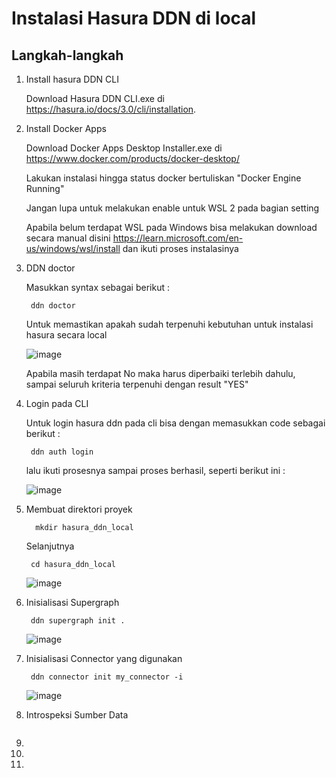 # Instalasi Hasura DDN di local


## Langkah-langkah

  1. Install hasura DDN CLI

      Download Hasura DDN CLI.exe di https://hasura.io/docs/3.0/cli/installation.
     

  3. Install Docker Apps

      Download Docker Apps Desktop Installer.exe di https://www.docker.com/products/docker-desktop/

      Lakukan instalasi hingga status docker bertuliskan "Docker Engine Running"

      Jangan lupa untuk melakukan enable untuk WSL 2 pada bagian setting

      Apabila belum terdapat WSL pada Windows bisa  melakukan download secara manual disini https://learn.microsoft.com/en-us/windows/wsl/install dan ikuti proses                instalasinya
     

  4. DDN doctor

     Masukkan syntax sebagai berikut :

     ```
      ddn doctor
     
     ```

     Untuk memastikan apakah sudah terpenuhi kebutuhan untuk instalasi hasura secara local

     ![image](https://github.com/user-attachments/assets/3c2042c7-2321-4b59-a032-fc02492aaa2d)

     Apabila masih terdapat No maka harus diperbaiki terlebih dahulu, sampai seluruh kriteria terpenuhi dengan result "YES"

     
  5. Login pada CLI

     Untuk login hasura ddn pada cli bisa dengan memasukkan code sebagai berikut :

     ```
      ddn auth login
     ```
     lalu ikuti prosesnya sampai proses berhasil, seperti berikut ini :

     ![image](https://github.com/user-attachments/assets/f23e6052-dbb6-4221-b2d5-116086df680a)

     
  6. Membuat direktori proyek

     ```
       mkdir hasura_ddn_local
     ```

     Selanjutnya

     ```
      cd hasura_ddn_local
     ```

     ![image](https://github.com/user-attachments/assets/90b24fb9-69c6-4ccf-aaa6-ffb99cec4a97)
     

  7. Inisialisasi Supergraph

     ```
      ddn supergraph init .
     ```

     ![image](https://github.com/user-attachments/assets/79f3a879-d79b-4dc9-bd5c-270b6040eb34)
     

  9. Inisialisasi Connector yang digunakan

     ```
      ddn connector init my_connector -i
     ```

     ![image](https://github.com/user-attachments/assets/66ac78ca-d9f0-4d1c-bfc1-b0ac2e4bc1eb)
     

  10. Introspeksi Sumber Data

      ```

      ```
  
  11. 
  12. 
  13. 
